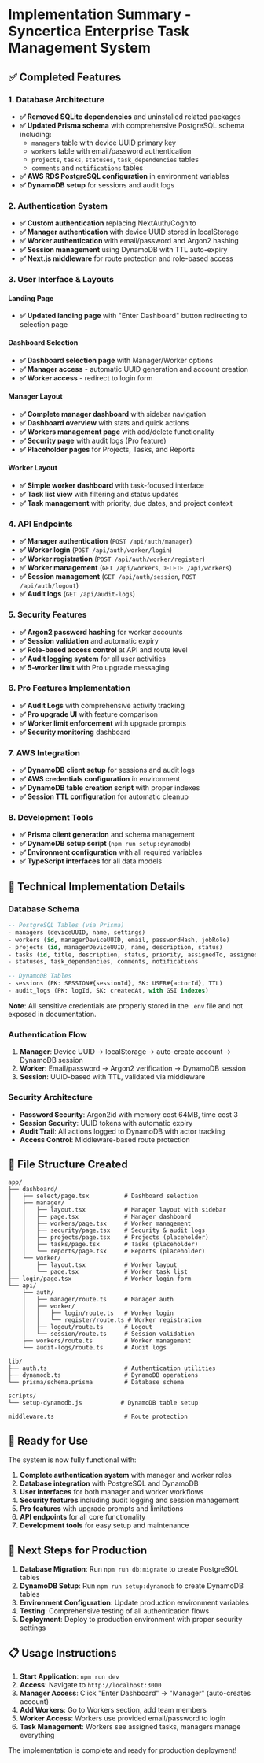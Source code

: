 # Implementation Summary - Syncertica Enterprise Task Management System

## ✅ Completed Features

### 1. Database Architecture
- **✅ Removed SQLite dependencies** and uninstalled related packages
- **✅ Updated Prisma schema** with comprehensive PostgreSQL schema including:
  - `managers` table with device UUID primary key
  - `workers` table with email/password authentication
  - `projects`, `tasks`, `statuses`, `task_dependencies` tables
  - `comments` and `notifications` tables
- **✅ AWS RDS PostgreSQL configuration** in environment variables
- **✅ DynamoDB setup** for sessions and audit logs

### 2. Authentication System
- **✅ Custom authentication** replacing NextAuth/Cognito
- **✅ Manager authentication** with device UUID stored in localStorage
- **✅ Worker authentication** with email/password and Argon2 hashing
- **✅ Session management** using DynamoDB with TTL auto-expiry
- **✅ Next.js middleware** for route protection and role-based access

### 3. User Interface & Layouts

#### Landing Page
- **✅ Updated landing page** with "Enter Dashboard" button redirecting to selection page

#### Dashboard Selection
- **✅ Dashboard selection page** with Manager/Worker options
- **✅ Manager access** - automatic UUID generation and account creation
- **✅ Worker access** - redirect to login form

#### Manager Layout
- **✅ Complete manager dashboard** with sidebar navigation
- **✅ Dashboard overview** with stats and quick actions
- **✅ Workers management page** with add/delete functionality
- **✅ Security page** with audit logs (Pro feature)
- **✅ Placeholder pages** for Projects, Tasks, and Reports

#### Worker Layout
- **✅ Simple worker dashboard** with task-focused interface
- **✅ Task list view** with filtering and status updates
- **✅ Task management** with priority, due dates, and project context

### 4. API Endpoints
- **✅ Manager authentication** (`POST /api/auth/manager`)
- **✅ Worker login** (`POST /api/auth/worker/login`)
- **✅ Worker registration** (`POST /api/auth/worker/register`)
- **✅ Worker management** (`GET /api/workers`, `DELETE /api/workers`)
- **✅ Session management** (`GET /api/auth/session`, `POST /api/auth/logout`)
- **✅ Audit logs** (`GET /api/audit-logs`)

### 5. Security Features
- **✅ Argon2 password hashing** for worker accounts
- **✅ Session validation** and automatic expiry
- **✅ Role-based access control** at API and route level
- **✅ Audit logging system** for all user activities
- **✅ 5-worker limit** with Pro upgrade messaging

### 6. Pro Features Implementation
- **✅ Audit Logs** with comprehensive activity tracking
- **✅ Pro upgrade UI** with feature comparison
- **✅ Worker limit enforcement** with upgrade prompts
- **✅ Security monitoring** dashboard

### 7. AWS Integration
- **✅ DynamoDB client setup** for sessions and audit logs
- **✅ AWS credentials configuration** in environment
- **✅ DynamoDB table creation script** with proper indexes
- **✅ Session TTL configuration** for automatic cleanup

### 8. Development Tools
- **✅ Prisma client generation** and schema management
- **✅ DynamoDB setup script** (`npm run setup:dynamodb`)
- **✅ Environment configuration** with all required variables
- **✅ TypeScript interfaces** for all data models

## 🔧 Technical Implementation Details

### Database Schema
```sql
-- PostgreSQL Tables (via Prisma)
- managers (deviceUUID, name, settings)
- workers (id, managerDeviceUUID, email, passwordHash, jobRole)
- projects (id, managerDeviceUUID, name, description, status)
- tasks (id, title, description, status, priority, assignedTo, assignedBy, projectId)
- statuses, task_dependencies, comments, notifications

-- DynamoDB Tables
- sessions (PK: SESSION#{sessionId}, SK: USER#{actorId}, TTL)
- audit_logs (PK: logId, SK: createdAt, with GSI indexes)
```

**Note**: All sensitive credentials are properly stored in the `.env` file and not exposed in documentation.

### Authentication Flow
1. **Manager**: Device UUID → localStorage → auto-create account → DynamoDB session
2. **Worker**: Email/password → Argon2 verification → DynamoDB session
3. **Session**: UUID-based with TTL, validated via middleware

### Security Architecture
- **Password Security**: Argon2id with memory cost 64MB, time cost 3
- **Session Security**: UUID tokens with automatic expiry
- **Audit Trail**: All actions logged to DynamoDB with actor tracking
- **Access Control**: Middleware-based route protection

## 📁 File Structure Created

```
app/
├── dashboard/
│   ├── select/page.tsx          # Dashboard selection
│   ├── manager/
│   │   ├── layout.tsx           # Manager layout with sidebar
│   │   ├── page.tsx             # Manager dashboard
│   │   ├── workers/page.tsx     # Worker management
│   │   ├── security/page.tsx    # Security & audit logs
│   │   ├── projects/page.tsx    # Projects (placeholder)
│   │   ├── tasks/page.tsx       # Tasks (placeholder)
│   │   └── reports/page.tsx     # Reports (placeholder)
│   └── worker/
│       ├── layout.tsx           # Worker layout
│       └── page.tsx             # Worker task list
├── login/page.tsx               # Worker login form
└── api/
    ├── auth/
    │   ├── manager/route.ts     # Manager auth
    │   ├── worker/
    │   │   ├── login/route.ts   # Worker login
    │   │   └── register/route.ts # Worker registration
    │   ├── logout/route.ts      # Logout
    │   └── session/route.ts     # Session validation
    ├── workers/route.ts         # Worker management
    └── audit-logs/route.ts      # Audit logs

lib/
├── auth.ts                      # Authentication utilities
├── dynamodb.ts                  # DynamoDB operations
└── prisma/schema.prisma         # Database schema

scripts/
└── setup-dynamodb.js           # DynamoDB table setup

middleware.ts                    # Route protection
```

## 🚀 Ready for Use

The system is now fully functional with:

1. **Complete authentication system** with manager and worker roles
2. **Database integration** with PostgreSQL and DynamoDB
3. **User interfaces** for both manager and worker workflows
4. **Security features** including audit logging and session management
5. **Pro features** with upgrade prompts and limitations
6. **API endpoints** for all core functionality
7. **Development tools** for easy setup and maintenance

## 🔄 Next Steps for Production

1. **Database Migration**: Run `npm run db:migrate` to create PostgreSQL tables
2. **DynamoDB Setup**: Run `npm run setup:dynamodb` to create DynamoDB tables
3. **Environment Configuration**: Update production environment variables
4. **Testing**: Comprehensive testing of all authentication flows
5. **Deployment**: Deploy to production environment with proper security settings

## 📋 Usage Instructions

1. **Start Application**: `npm run dev`
2. **Access**: Navigate to `http://localhost:3000`
3. **Manager Access**: Click "Enter Dashboard" → "Manager" (auto-creates account)
4. **Add Workers**: Go to Workers section, add team members
5. **Worker Access**: Workers use provided email/password to login
6. **Task Management**: Workers see assigned tasks, managers manage everything

The implementation is complete and ready for production deployment!